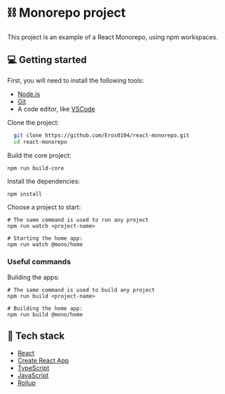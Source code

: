 # :chains: Monorepo project

This project is an example of a React Monorepo, using npm workspaces.

## :computer: Getting started

First, you will need to install the following tools:

- [Node.js](https://nodejs.org/en/)
- [Git](https://git-scm.com/)
- A code editor, like [VSCode](https://code.visualstudio.com/)

Clone the project:

```bash
  git clone https://github.com/Eros0104/react-monorepo.git
  cd react-monorepo
```

Build the core project:

```
npm run build-core
```

Install the dependencies:

```
npm install
```

Choose a project to start:

```
# The same command is used to run any project
npm run watch <project-name>

# Starting the home app:
npm run watch @mono/home
```

### Useful commands

Building the apps:

```
# The same command is used to build any project
npm run build <project-name>

# Building the home app:
npm run build @mono/home
```

## :test_tube: Tech stack

- [React](https://reactjs.org/)
- [Create React App](https://create-react-app.dev/)
- [TypeScript](https://www.typescriptlang.org/)
- [JavaScript](https://www.javascript.com/)
- [Rollup](https://rollupjs.org/)
